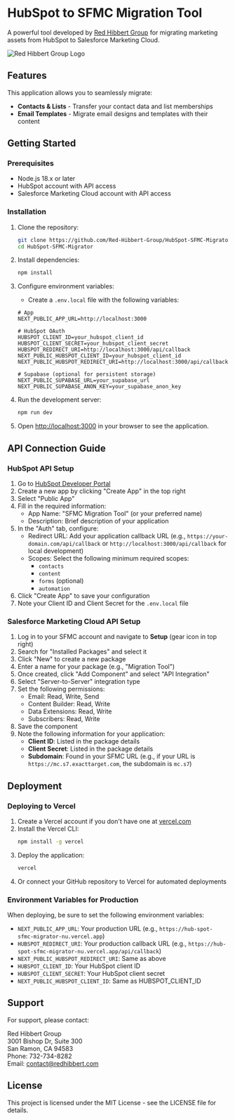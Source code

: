 # HubSpot to SFMC Migration Tool

A powerful tool developed by [Red Hibbert Group](https://www.redhibbert.com/) for migrating marketing assets from HubSpot to Salesforce Marketing Cloud.

![Red Hibbert Group Logo](https://www.redhibbert.com/images/logo.png)

## Features

This application allows you to seamlessly migrate:

- **Contacts & Lists** - Transfer your contact data and list memberships
- **Email Templates** - Migrate email designs and templates with their content

## Getting Started

### Prerequisites

- Node.js 18.x or later
- HubSpot account with API access
- Salesforce Marketing Cloud account with API access

### Installation

1. Clone the repository:
   ```bash
   git clone https://github.com/Red-Hibbert-Group/HubSpot-SFMC-Migrator.git
   cd HubSpot-SFMC-Migrator
   ```

2. Install dependencies:
   ```bash
   npm install
   ```

3. Configure environment variables:
   - Create a `.env.local` file with the following variables:
   ```
   # App
   NEXT_PUBLIC_APP_URL=http://localhost:3000

   # HubSpot OAuth
   HUBSPOT_CLIENT_ID=your_hubspot_client_id
   HUBSPOT_CLIENT_SECRET=your_hubspot_client_secret
   HUBSPOT_REDIRECT_URI=http://localhost:3000/api/callback
   NEXT_PUBLIC_HUBSPOT_CLIENT_ID=your_hubspot_client_id
   NEXT_PUBLIC_HUBSPOT_REDIRECT_URI=http://localhost:3000/api/callback

   # Supabase (optional for persistent storage)
   NEXT_PUBLIC_SUPABASE_URL=your_supabase_url
   NEXT_PUBLIC_SUPABASE_ANON_KEY=your_supabase_anon_key
   ```

4. Run the development server:
   ```bash
   npm run dev
   ```

5. Open [http://localhost:3000](http://localhost:3000) in your browser to see the application.

## API Connection Guide

### HubSpot API Setup

1. Go to [HubSpot Developer Portal](https://developers.hubspot.com/)
2. Create a new app by clicking "Create App" in the top right
3. Select "Public App"
4. Fill in the required information:
   - App Name: "SFMC Migration Tool" (or your preferred name)
   - Description: Brief description of your application
5. In the "Auth" tab, configure:
   - Redirect URL: Add your application callback URL (e.g., `https://your-domain.com/api/callback` or `http://localhost:3000/api/callback` for local development)
   - Scopes: Select the following minimum required scopes:
     - `contacts`
     - `content`
     - `forms` (optional)
     - `automation`
6. Click "Create App" to save your configuration
7. Note your Client ID and Client Secret for the `.env.local` file

### Salesforce Marketing Cloud API Setup

1. Log in to your SFMC account and navigate to **Setup** (gear icon in top right)
2. Search for "Installed Packages" and select it
3. Click "New" to create a new package
4. Enter a name for your package (e.g., "Migration Tool")
5. Once created, click "Add Component" and select "API Integration"
6. Select "Server-to-Server" integration type
7. Set the following permissions:
   - Email: Read, Write, Send
   - Content Builder: Read, Write
   - Data Extensions: Read, Write
   - Subscribers: Read, Write
8. Save the component
9. Note the following information for your application:
   - **Client ID**: Listed in the package details
   - **Client Secret**: Listed in the package details
   - **Subdomain**: Found in your SFMC URL (e.g., if your URL is `https://mc.s7.exacttarget.com`, the subdomain is `mc.s7`)

## Deployment

### Deploying to Vercel

1. Create a Vercel account if you don't have one at [vercel.com](https://vercel.com)
2. Install the Vercel CLI:
   ```bash
   npm install -g vercel
   ```
3. Deploy the application:
   ```bash
   vercel
   ```
4. Or connect your GitHub repository to Vercel for automated deployments

### Environment Variables for Production

When deploying, be sure to set the following environment variables:

- `NEXT_PUBLIC_APP_URL`: Your production URL (e.g., `https://hub-spot-sfmc-migrator-nu.vercel.app`)
- `HUBSPOT_REDIRECT_URI`: Your production callback URL (e.g., `https://hub-spot-sfmc-migrator-nu.vercel.app/api/callback`)
- `NEXT_PUBLIC_HUBSPOT_REDIRECT_URI`: Same as above
- `HUBSPOT_CLIENT_ID`: Your HubSpot client ID
- `HUBSPOT_CLIENT_SECRET`: Your HubSpot client secret
- `NEXT_PUBLIC_HUBSPOT_CLIENT_ID`: Same as HUBSPOT_CLIENT_ID

## Support

For support, please contact:

Red Hibbert Group  
3001 Bishop Dr, Suite 300  
San Ramon, CA 94583  
Phone: 732-734-8282  
Email: contact@redhibbert.com

## License

This project is licensed under the MIT License - see the LICENSE file for details.
